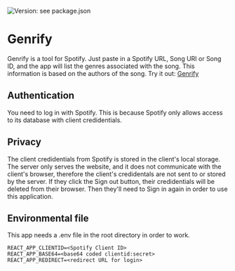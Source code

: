 ![Version: see package.json](https://img.shields.io/github/package-json/v/berenteb/genrify)
# Genrify
Genrify is a tool for Spotify. Just paste in a Spotify URL, Song URI or Song ID, and the app will list the genres associated with the song. This information is based on the authors of the song.
Try it out: [Genrify](http://genrify.berente.net)
## Authentication
You need to log in with Spotify. This is because Spotify only allows access to its database with client credidentials.
## Privacy
The client credidentials from Spotify is stored in the client's local storage. The server only serves the website, and it does not communicate with the client's browser, therefore the client's credidentals are not sent to or stored by the server. If they click the Sign out button, their credidentials will be deleted from their browser. Then they'll need to Sign in again in order to use this application.
## Environmental file
This app needs a .env file in the root directory in order to work.
```
REACT_APP_CLIENTID=<Spotify Client ID>
REACT_APP_BASE64=<base64 coded clientid:secret>
REACT_APP_REDIRECT=<redirect URL for login>
```
